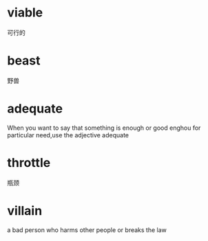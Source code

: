 # viable
可行的
# beast
野兽
# adequate
When you want to say that something is enough or good enghou for 
particular need,use the adjective adequate
# throttle
瓶颈
# villain
a bad person who harms other people or breaks the law

